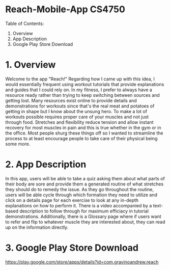 # Reach-Mobile-App CS4750

Table of Contents:
1. Overview
2. App Description
3. Google Play Store Download

# 1. Overview
Welcome to the app "Reach!" Regarding how I came up with this idea, I would essentially frequent using workout tutorials that provide explanations and guides that I could rely on. In my fitness, I prefer to always have a resource ready rather than trying to keep switching between sources and getting lost. Many resources exist online to provide details and demonstrations for workouts since that's the real meat and potatoes of getting in shape but I know about the unsung hero. To make a lot of workouts possible requires proper care of your muscles and not just through food. Stretches and flexibility reduce tension and allow instant recovery for most muscles in pain and this is true whether in the gym or in the office. Most people shurg these things off so I wanted to streamline the process to at least encourage people to take care of their physical being some more.

# 2. App Description
In this app, users will be able to take a quiz asking them about what parts of their body are sore and provide them a generated routine of what stretches they should do to remedy the issue. As they go throughout the routine, users will be able cycle through which formation they need to utilize and click on a details page for each exercise to look at any in-depth explanations on how to perform it. There is a video accompanied by a text-based description to follow through for maximum efficiacy in tutorial demonstrations. Additionally, there is a Glossary page where if users want to refer and flip to whatever muscle they are interested about, they can read up on the information directly.

# 3. Google Play Store Download
https://play.google.com/store/apps/details?id=com.gravinoandrew.reach

